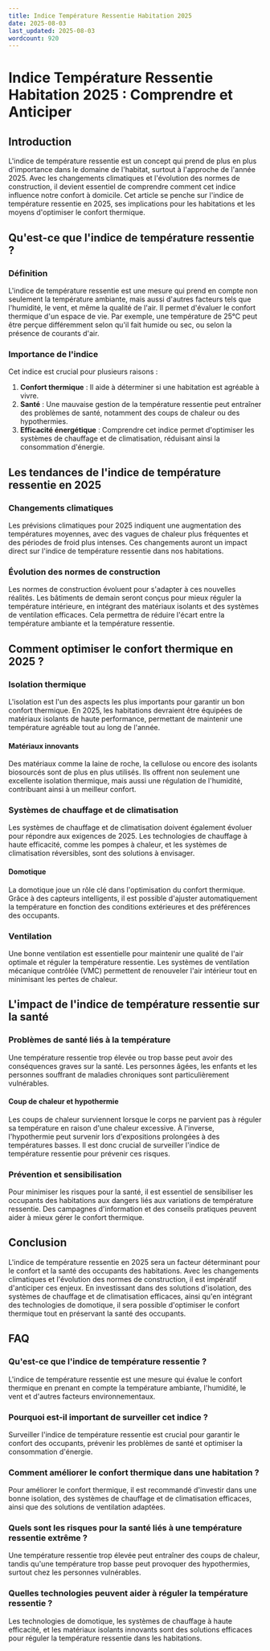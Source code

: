 ```yaml
---
title: Indice Température Ressentie Habitation 2025
date: 2025-08-03
last_updated: 2025-08-03
wordcount: 920
---
```


# Indice Température Ressentie Habitation 2025 : Comprendre et Anticiper

## Introduction

L'indice de température ressentie est un concept qui prend de plus en plus d'importance dans le domaine de l'habitat, surtout à l'approche de l'année 2025. Avec les changements climatiques et l'évolution des normes de construction, il devient essentiel de comprendre comment cet indice influence notre confort à domicile. Cet article se penche sur l'indice de température ressentie en 2025, ses implications pour les habitations et les moyens d'optimiser le confort thermique.

## Qu'est-ce que l'indice de température ressentie ?

### Définition

L'indice de température ressentie est une mesure qui prend en compte non seulement la température ambiante, mais aussi d'autres facteurs tels que l'humidité, le vent, et même la qualité de l'air. Il permet d'évaluer le confort thermique d'un espace de vie. Par exemple, une température de 25°C peut être perçue différemment selon qu'il fait humide ou sec, ou selon la présence de courants d'air.

### Importance de l'indice

Cet indice est crucial pour plusieurs raisons :

1. **Confort thermique** : Il aide à déterminer si une habitation est agréable à vivre.
2. **Santé** : Une mauvaise gestion de la température ressentie peut entraîner des problèmes de santé, notamment des coups de chaleur ou des hypothermies.
3. **Efficacité énergétique** : Comprendre cet indice permet d'optimiser les systèmes de chauffage et de climatisation, réduisant ainsi la consommation d'énergie.

## Les tendances de l'indice de température ressentie en 2025

### Changements climatiques

Les prévisions climatiques pour 2025 indiquent une augmentation des températures moyennes, avec des vagues de chaleur plus fréquentes et des périodes de froid plus intenses. Ces changements auront un impact direct sur l'indice de température ressentie dans nos habitations.

### Évolution des normes de construction

Les normes de construction évoluent pour s'adapter à ces nouvelles réalités. Les bâtiments de demain seront conçus pour mieux réguler la température intérieure, en intégrant des matériaux isolants et des systèmes de ventilation efficaces. Cela permettra de réduire l'écart entre la température ambiante et la température ressentie.

## Comment optimiser le confort thermique en 2025 ?

### Isolation thermique

L'isolation est l'un des aspects les plus importants pour garantir un bon confort thermique. En 2025, les habitations devraient être équipées de matériaux isolants de haute performance, permettant de maintenir une température agréable tout au long de l'année.

#### Matériaux innovants

Des matériaux comme la laine de roche, la cellulose ou encore des isolants biosourcés sont de plus en plus utilisés. Ils offrent non seulement une excellente isolation thermique, mais aussi une régulation de l'humidité, contribuant ainsi à un meilleur confort.

### Systèmes de chauffage et de climatisation

Les systèmes de chauffage et de climatisation doivent également évoluer pour répondre aux exigences de 2025. Les technologies de chauffage à haute efficacité, comme les pompes à chaleur, et les systèmes de climatisation réversibles, sont des solutions à envisager.

#### Domotique

La domotique joue un rôle clé dans l'optimisation du confort thermique. Grâce à des capteurs intelligents, il est possible d'ajuster automatiquement la température en fonction des conditions extérieures et des préférences des occupants.

### Ventilation

Une bonne ventilation est essentielle pour maintenir une qualité de l'air optimale et réguler la température ressentie. Les systèmes de ventilation mécanique contrôlée (VMC) permettent de renouveler l'air intérieur tout en minimisant les pertes de chaleur.

## L'impact de l'indice de température ressentie sur la santé

### Problèmes de santé liés à la température

Une température ressentie trop élevée ou trop basse peut avoir des conséquences graves sur la santé. Les personnes âgées, les enfants et les personnes souffrant de maladies chroniques sont particulièrement vulnérables.

#### Coup de chaleur et hypothermie

Les coups de chaleur surviennent lorsque le corps ne parvient pas à réguler sa température en raison d'une chaleur excessive. À l'inverse, l'hypothermie peut survenir lors d'expositions prolongées à des températures basses. Il est donc crucial de surveiller l'indice de température ressentie pour prévenir ces risques.

### Prévention et sensibilisation

Pour minimiser les risques pour la santé, il est essentiel de sensibiliser les occupants des habitations aux dangers liés aux variations de température ressentie. Des campagnes d'information et des conseils pratiques peuvent aider à mieux gérer le confort thermique.

## Conclusion

L'indice de température ressentie en 2025 sera un facteur déterminant pour le confort et la santé des occupants des habitations. Avec les changements climatiques et l'évolution des normes de construction, il est impératif d'anticiper ces enjeux. En investissant dans des solutions d'isolation, des systèmes de chauffage et de climatisation efficaces, ainsi qu'en intégrant des technologies de domotique, il sera possible d'optimiser le confort thermique tout en préservant la santé des occupants.

## FAQ

### Qu'est-ce que l'indice de température ressentie ?

L'indice de température ressentie est une mesure qui évalue le confort thermique en prenant en compte la température ambiante, l'humidité, le vent et d'autres facteurs environnementaux.

### Pourquoi est-il important de surveiller cet indice ?

Surveiller l'indice de température ressentie est crucial pour garantir le confort des occupants, prévenir les problèmes de santé et optimiser la consommation d'énergie.

### Comment améliorer le confort thermique dans une habitation ?

Pour améliorer le confort thermique, il est recommandé d'investir dans une bonne isolation, des systèmes de chauffage et de climatisation efficaces, ainsi que des solutions de ventilation adaptées.

### Quels sont les risques pour la santé liés à une température ressentie extrême ?

Une température ressentie trop élevée peut entraîner des coups de chaleur, tandis qu'une température trop basse peut provoquer des hypothermies, surtout chez les personnes vulnérables.

### Quelles technologies peuvent aider à réguler la température ressentie ?

Les technologies de domotique, les systèmes de chauffage à haute efficacité, et les matériaux isolants innovants sont des solutions efficaces pour réguler la température ressentie dans les habitations.
